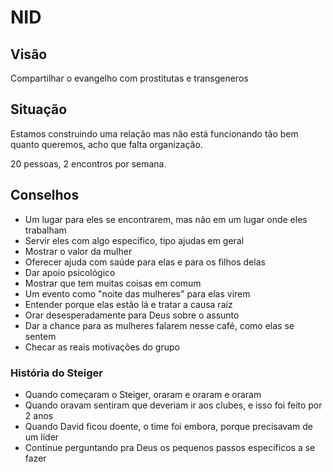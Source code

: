 # NID

## Visão

Compartilhar o evangelho com prostitutas e transgeneros

## Situação

Estamos construindo uma relação mas não está funcionando tão bem quanto
queremos, acho que falta organização.

20 pessoas, 2 encontros por semana.

## Conselhos

- Um lugar para eles se encontrarem, mas não em um lugar onde eles trabalham
- Servir eles com algo específico, tipo ajudas em geral
- Mostrar o valor da mulher
- Oferecer ajuda com saúde para elas e para os filhos delas
- Dar apoio psicológico
- Mostrar que tem muitas coisas em comum
- Um evento como "noite das mulheres" para elas virem
- Entender porque elas estão lá e tratar a causa raíz
- Orar desesperadamente para Deus sobre o assunto
- Dar a chance para as mulheres falarem nesse café, como elas se sentem
- Checar as reais motivações do grupo

### História do Steiger

- Quando começaram o Steiger, oraram e oraram e oraram
- Quando oravam sentiram que deveriam ir aos clubes, e isso foi feito por 2 anos
- Quando David ficou doente, o time foi embora, porque precisavam de um líder
- Continue perguntando pra Deus os pequenos passos específicos a se fazer
